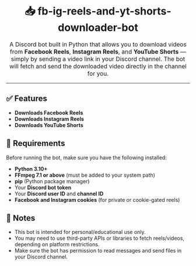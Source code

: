 <h1 align="center">📥 fb-ig-reels-and-yt-shorts-downloader-bot</h1>

<p align="center" style="font-size: 16px;">
  A Discord bot built in Python that allows you to download videos from <strong>Facebook Reels</strong>, <strong>Instagram Reels</strong>, and <strong>YouTube Shorts</strong> — simply by sending a video link in your Discord channel. The bot will fetch and send the downloaded video directly in the channel for you.
</p>

<hr>

<h2>✅ Features</h2>
<ul>
  <li><strong>Downloads Facebook Reels</strong></li>
  <li><strong>Downloads Instagram Reels</strong></li>
  <li><strong>Downloads YouTube Shorts</strong></li>
</ul>

<h2>🔧 Requirements</h2>
<p>Before running the bot, make sure you have the following installed:</p>
<ul>
  <li><strong>Python 3.10+</strong></li>
  <li><strong>FFmpeg 7.1 or above</strong> (must be added to your system path)</li>
  <li><strong>pip</strong> (Python package manager)</li>
  <li>Your <strong>Discord bot token</strong></li>
  <li>Your <strong>Discord user ID</strong> and <strong>channel ID</strong></li>
  <li><strong>Facebook and Instagram cookies</strong> (for private or cookie-gated reels)</li>
</ul>

<h2>📌 Notes</h2>
<ul>
  <li>This bot is intended for personal/educational use only.</li>
  <li>You may need to use third-party APIs or libraries to fetch reels/videos, depending on platform restrictions.</li>
  <li>Make sure the bot has permission to read messages and send files in your Discord channel.</li>
</ul>
